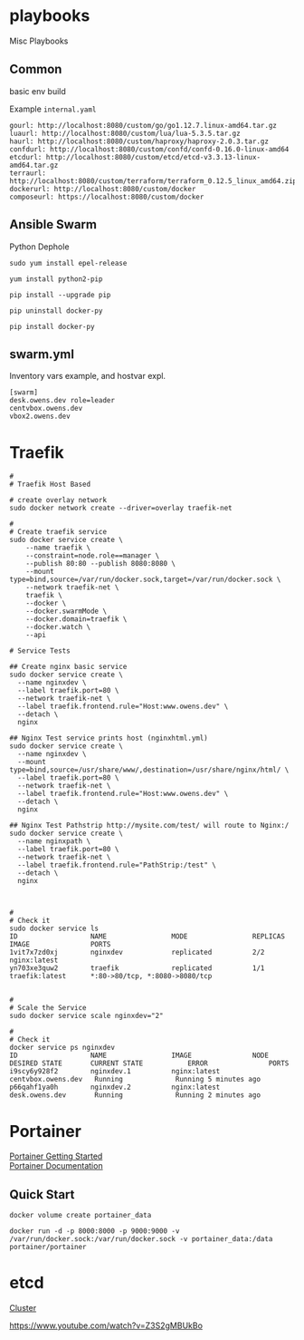# playbooks
Misc Playbooks

## Common
basic env build

Example `internal.yaml` 
```
gourl: http://localhost:8080/custom/go/go1.12.7.linux-amd64.tar.gz
luaurl: http://localhost:8080/custom/lua/lua-5.3.5.tar.gz
haurl: http://localhost:8080/custom/haproxy/haproxy-2.0.3.tar.gz
confdurl: http://localhost:8080/custom/confd/confd-0.16.0-linux-amd64
etcdurl: http://localhost:8080/custom/etcd/etcd-v3.3.13-linux-amd64.tar.gz
terraurl: http://localhost:8080/custom/terraform/terraform_0.12.5_linux_amd64.zip
dockerurl: http://localhost:8080/custom/docker
composeurl: https://localhost:8080/custom/docker

```

## Ansible Swarm
Python Dephole

```
sudo yum install epel-release

yum install python2-pip

pip install --upgrade pip

pip uninstall docker-py

pip install docker-py
```

## swarm.yml
Inventory vars example, and hostvar expl.
```
[swarm]
desk.owens.dev role=leader
centvbox.owens.dev	
vbox2.owens.dev		
```

# Traefik
```
#
# Traefik Host Based 

# create overlay network
sudo docker network create --driver=overlay traefik-net

#
# Create traefik service
sudo docker service create \
    --name traefik \
    --constraint=node.role==manager \
    --publish 80:80 --publish 8080:8080 \
    --mount type=bind,source=/var/run/docker.sock,target=/var/run/docker.sock \
    --network traefik-net \
    traefik \
    --docker \
    --docker.swarmMode \
    --docker.domain=traefik \
    --docker.watch \
    --api

# Service Tests

## Create nginx basic service
sudo docker service create \
  --name nginxdev \
  --label traefik.port=80 \
  --network traefik-net \
  --label traefik.frontend.rule="Host:www.owens.dev" \
  --detach \
  nginx

## Nginx Test service prints host (nginxhtml.yml)
sudo docker service create \
  --name nginxdev \
  --mount type=bind,source=/usr/share/www/,destination=/usr/share/nginx/html/ \
  --label traefik.port=80 \
  --network traefik-net \
  --label traefik.frontend.rule="Host:www.owens.dev" \
  --detach \
  nginx

## Nginx Test Pathstrip http://mysite.com/test/ will route to Nginx:/
sudo docker service create \
  --name nginxpath \
  --label traefik.port=80 \
  --network traefik-net \
  --label traefik.frontend.rule="PathStrip:/test" \
  --detach \
  nginx



#
# Check it
sudo docker service ls
ID                  NAME                MODE                REPLICAS            IMAGE               PORTS
1vit7x7zd0xj        nginxdev            replicated          2/2                 nginx:latest        
yn703xe3quw2        traefik             replicated          1/1                 traefik:latest      *:80->80/tcp, *:8080->8080/tcp


#
# Scale the Service
sudo docker service scale nginxdev="2"

#
# Check it
docker service ps nginxdev
ID                  NAME                IMAGE               NODE                 DESIRED STATE       CURRENT STATE           ERROR               PORTS
i9scy6y928f2        nginxdev.1          nginx:latest        centvbox.owens.dev   Running             Running 5 minutes ago                       
p66qahf1ya0h        nginxdev.2          nginx:latest        desk.owens.dev       Running             Running 2 minutes ago                       
```

# Portainer
[Portainer Getting Started](https://www.portainer.io/installation/)  
[Portainer Documentation](https://portainer.readthedocs.io/en/stable/index.html)  

## Quick Start
```
docker volume create portainer_data

docker run -d -p 8000:8000 -p 9000:9000 -v /var/run/docker.sock:/var/run/docker.sock -v portainer_data:/data portainer/portainer
```

# etcd
[Cluster](https://github.com/etcd-io/etcd/blob/master/Documentation/op-guide/clustering.md) 

https://www.youtube.com/watch?v=Z3S2gMBUkBo
